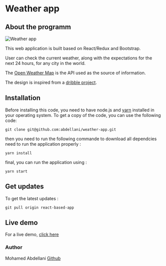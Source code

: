 # Weather app
## About the programm

![Weather app](https://abdellani.github.io/images/weather-app.png)

This web application is built based on React/Redux and Bootstrap. 

User can check the current weather, along with the expectations for the next 24 hours, for any city in the world. 

The [Open Weather Map](https://openweathermap.org/) is the API used as the source of information.

The design is inspired from a [dribble project](https://dribbble.com/shots/5391698-Weather-Forecast-Display).

## Installation

Before installing this code, you need to have node.js and [yarn](https://yarnpkg.com/en/docs/install) installed in your operating system.
To get a copy of the code, you can use the following code:
```
git clone git@github.com:abdellani/weather-app.git
```
then you need to run the following commande to download all dependcies need to run the application properly :
```
yarn install
```
final, you can run the application using :
```
yarn start
```
## Get updates
To get the latest updates :
```
git pull origin react-based-app
```

## Live demo
For a live demo, [click here](https://abdellani.github.io/weather-app/)


### Author

Mohamed Abdellani [Github](https://github.com/abdellani)

